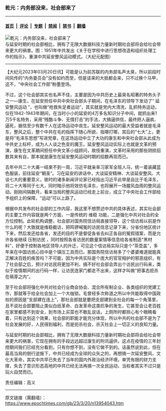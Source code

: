 ### 乾元：内务部没来，社会部来了

---

#### [首页](../../../..?n13954043) &nbsp;|&nbsp; [评论](../../../../../epoch-comment?n13954043) &nbsp;|&nbsp; [专题](../../../../../epoch-special?n13954043) &nbsp;|&nbsp; [禁闻](../../../../../epoch-news?n13954043) &nbsp;|&nbsp; [禁书](../../../../../books?n13954043) &nbsp;|&nbsp; [翻墙](https://github.com/gfw-breaker/nogfw/blob/master/README.md?n13954043)


<div><img alt="乾元：内务部没来，社会部来了" class="attachment-djy_600_400 size-djy_600_400 wp-post-image" src="https://i.epochtimes.com/assets/uploads/2011/11/1111290908492404-600x400.jpg"/>
<div class="caption">
 与延安时期的社会部相比，拥有了无限大数据科技力量新时期社会部将会给社会带来更大的祸害。图：1951年中共发出《关于在学校中进行思想改造和组织处理工作的指示》，重演中共延安整风运动模式。（大纪元配图）
</div></div><hr/><div class="post_content" id="artbody" itemprop="articleBody">
 <!-- article content begin -->
 <p>
  【大纪元2023年03月20日讯】可能是认为前苏联的内务部名声太臭，所以前段时间风传的“内务委员会”没有如约而至，但是该来的大抵都会来，只不过换个马甲，这不，“中央社会工作部”粉墨登场。
 </p>
 <p>
  不过，这个社会部其实也名声不佳，主要是因为中共历史上最臭名昭著的特务头子之一—康生，在延安担任中共中央社会部头子期间，在毛泽东的领导下发动了“
  <ok href="https://www.epochtimes.com/gb/tag/%E5%BB%B6%E5%AE%89%E6%95%B4%E9%A3%8E%E8%BF%90%E5%8A%A8.html">
   延安整风运动
  </ok>
  ”，也叫做“抢救失足者运动”，其实就是党内大清洗，乱抓特务运动，仅在1942-1943年期间，在当时小小的延安的4万多名知识分子中间，就抓出来1万5千名特务，采用“残酷斗争、无情打击”的手法，大搞逼供信，最终把人逼疯、逼死，据信至少有数千人在这场运动中丧生。延安整风运动的最大受益者就是毛泽东，整风之后，整个中共在毛的指挥下随心所欲、指哪打哪，其后的“七大”上，更是将“毛泽东思想”写进党章，在这场运动中立了大功的康生和中央社会部从此成为中共史上标杆，成为人人谈之色变的魔王。延安整风运动实际上也就是文革的预演，康生在文革期间担任中央文革小组顾问，故伎重演，文革时采用的那些阴损招数其来有自，那本就是康生在延安整风运动时期的招数再现而已。
 </p>
 <p>
  去年中共二十大甫一结束不到一周，习近平就亲率习家军全班人马，统一着装藏蓝色服装，前往延安“朝圣”。习在延安的讲话中，大谈延安精神、大谈延安整风、大谈七大的重要意义，彼时的诸多新闻评论家已经指出习近平此举是自比于毛泽东，将二十大等同于七大，同时暗示他将效仿毛泽东，也将展开一场腥风血雨的整风运动。刚刚间隔数月，看来当局的整风运动已经走上前台，成立了中央社会工作部给予组织上的保障，“运动”可以上路了。
 </p>
 <p>
  根据中共发布的社会部的工作内容，我这里不想赘述中共的具体表述，其实社会部的主要工作内容就是两个方面，一是传统的
  <ok href="https://www.epochtimes.com/gb/tag/%E7%BB%B4%E7%A8%B3.html">
   维稳
  </ok>
  功能，二是强化中共对社会的全方位控制。此轮机构调整，社会部对国务院信访局直接领导，这个信访局以前是作什么的呢？大致就是维稳截访，把鸣锣喊冤的访民信息记录下来，分省份地区统计下来，然后发还给各省，发还的目的不是督促各省去纠正各自的冤假错案，而是允许各省继续
  <ok href="https://www.epochtimes.com/gb/tag/%E5%8E%8B%E5%88%B6%E8%AE%BF%E6%B0%91.html">
   压制访民
  </ok>
  ，同时按照各省访民的数量案情等信息给各省制造“黑材料”，好便于控制各地区领导人的升迁，可见这个信访局实际只是个“茶壶盖”，多年来在中国访民心目中是个镇压工具而已。那国务院信访局多了个婆婆难道就能真正解决百姓的疾苦吗？不可能，因为中共实际是个庞大的官官相护的邪恶组织，有了社会部之后，预计对访民将更加不利，搞不好社会部会弄出个访民出行码来，类似于疫情期间的出行码一样，让访民连家门都走不出来，这样才叫做“把事态扼杀在萌芽之内”。
 </p>
 <p>
  至于社会部将强化中共对社会行业商会协会、混合所有制企业、各类组织的党建工作，那就等于给全社会加上一个大枷锁。毛曾经多次称道之所以中共能取得中国政权的原因是“支部建在连上”，那社会部就是要把支部建到全社会的每一个角落里，且不说社会部要阻止类似白纸革命、白发革命这类抗争的发生，它甚至会让老百姓在家里都感不到安全，到市场上买菜也不敢乱说话，上厕所时都担心有个眼睛看着，只有达到这个效果，社会部的职能才能充分体现，所以中共的社会部不是为了社会发展的好，人民得到福利，而是扼杀社会，杀灭社会上一切正义的良知力量。
 </p>
 <p>
  与延安时期的社会部相比，拥有了无限大数据科技力量新时期社会部将会给社会带来更大的祸害，它现在拥有的手段远远超过康生的刑讯逼供，这点在疫情的三年封控期间我们已经充分看到，只有你想不到，没有它做不到的。话虽然说到此，但在最高当局的倒行逆施下，中共已经成为全球的众矢之的，再想搞一次延安整风、文化大革命，其实中共早已失去了当年的国内外政治经济环境，单凭有限的财力支撑，失去了意识形态高地的中共已经无法再搞一次全民运动，当权者其实不过只是玩火自焚而已。
 </p>
 <p>
  责任编辑：高义
 </p>
 <!-- article content end -->
 <div id="below_article_ad">
 </div>
</div>


---

原文链接（需翻墙）：https://www.epochtimes.com/gb/23/3/20/n13954043.htm